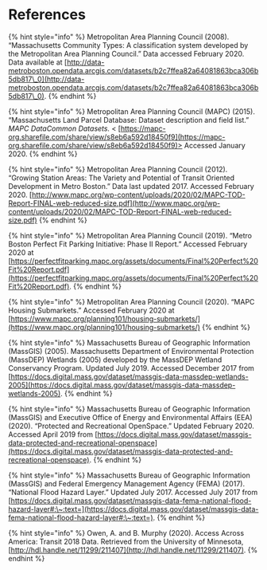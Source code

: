 # References

{% hint style="info" %}
Metropolitan Area Planning Council (2008). “Massachusetts Community Types: A classification system developed by the Metropolitan Area Planning Council.” Data accessed February 2020. Data available at [http://data-metroboston.opendata.arcgis.com/datasets/b2c7ffea82a64081863bca306b5db817\_0](http://data-metroboston.opendata.arcgis.com/datasets/b2c7ffea82a64081863bca306b5db817\_0).
{% endhint %}

{% hint style="info" %}
Metropolitan Area Planning Council (MAPC) (2015). “Massachusetts Land Parcel Database: Dataset description and field list.” _MAPC DataCommon Datasets._ < [https://mapc-org.sharefile.com/share/view/s8eb6a592d18450f9](https://mapc-org.sharefile.com/share/view/s8eb6a592d18450f9)> Accessed January 2020.
{% endhint %}

{% hint style="info" %}
Metropolitan Area Planning Council (2012). “Growing Station Areas: The Variety and Potential of Transit Oriented Development in Metro Boston.” Data last updated 2017. Accessed February 2020. [http://www.mapc.org/wp-content/uploads/2020/02/MAPC-TOD-Report-FINAL-web-reduced-size.pdf](http://www.mapc.org/wp-content/uploads/2020/02/MAPC-TOD-Report-FINAL-web-reduced-size.pdf)
{% endhint %}

{% hint style="info" %}
Metropolitan Area Planning Council (2019). “Metro Boston Perfect Fit Parking Initiative: Phase II Report.” Accessed February 2020 at [https://perfectfitparking.mapc.org/assets/documents/Final%20Perfect%20Fit%20Report.pdf](https://perfectfitparking.mapc.org/assets/documents/Final%20Perfect%20Fit%20Report.pdf).
{% endhint %}

{% hint style="info" %}
Metropolitan Area Planning Council (2020). “MAPC Housing Submarkets.” Accessed February 2020 at [https://www.mapc.org/planning101/housing-submarkets/](https://www.mapc.org/planning101/housing-submarkets/)
{% endhint %}

{% hint style="info" %}
Massachusetts Bureau of Geographic Information (MassGIS) (2005). Massachusetts Department of Environmental Protection (MassDEP) Wetlands (2005) developed by the MassDEP Wetland Conservancy Program. Updated July 2019. Accessed December 2017 from [https://docs.digital.mass.gov/dataset/massgis-data-massdep-wetlands-2005](https://docs.digital.mass.gov/dataset/massgis-data-massdep-wetlands-2005).
{% endhint %}

{% hint style="info" %}
Massachusetts Bureau of Geographic Information (MassGIS) and Executive Office of Energy and Environmental Affairs (EEA) (2020). “Protected and Recreational OpenSpace.” Updated February 2020. Accessed April 2019 from [https://docs.digital.mass.gov/dataset/massgis-data-protected-and-recreational-openspace](https://docs.digital.mass.gov/dataset/massgis-data-protected-and-recreational-openspace).
{% endhint %}

{% hint style="info" %}
Massachusetts Bureau of Geographic Information (MassGIS) and Federal Emergency Management Agency (FEMA) (2017). “National Flood Hazard Layer.” Updated July 2017. Accessed July 2017 from [https://docs.digital.mass.gov/dataset/massgis-data-fema-national-flood-hazard-layer#:\~:text=](https://docs.digital.mass.gov/dataset/massgis-data-fema-national-flood-hazard-layer#:\~:text=).
{% endhint %}

{% hint style="info" %}
Owen, A. and B. Murphy (2020). Access Across America: Transit 2018 Data. Retrieved from the University of Minnesota, [http://hdl.handle.net/11299/211407](http://hdl.handle.net/11299/211407).
{% endhint %}
